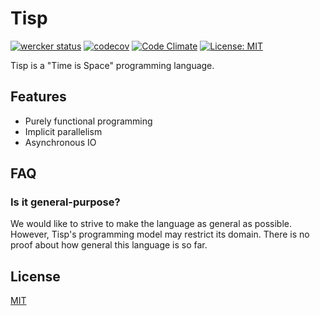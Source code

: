 # Tisp

[![wercker status](https://app.wercker.com/status/68b66e4881f08974e109a864520e369f/s/master "wercker status")](https://app.wercker.com/project/byKey/68b66e4881f08974e109a864520e369f)
[![codecov](https://codecov.io/gh/raviqqe/tisp/branch/master/graph/badge.svg)](https://codecov.io/gh/raviqqe/tisp)
[![Code Climate](https://codeclimate.com/github/raviqqe/tisp/badges/gpa.svg)](https://codeclimate.com/github/raviqqe/tisp)
[![License: MIT](https://img.shields.io/badge/license-MIT-yellow.svg)](https://opensource.org/licenses/MIT)

Tisp is a "Time is Space" programming language.

## Features

- Purely functional programming
- Implicit parallelism
- Asynchronous IO

## FAQ

### Is it general-purpose?

We would like to strive to make the language as general as possible.
However, Tisp's programming model may restrict its domain.
There is no proof about how general this language is so far.

## License

[MIT](LICENSE)

